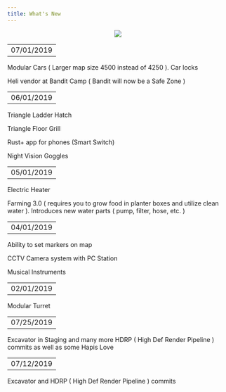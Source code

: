 ```yaml
---
title: What's New
---
```


<p>
  
<center><img src="wiki/images/whatsnew.png"></center>

<p>
<table><td>07/01/2019</td></table>
<p>Modular Cars ( Larger map size 4500 instead of 4250 ). Car locks</p>
<p>Heli vendor at Bandit Camp ( Bandit will now be a Safe Zone )</p>


<p>
<table><td>06/01/2019</td></table>
<p>Triangle Ladder Hatch</p>
<p>Triangle Floor Grill</p>
<p>Rust+ app for phones (Smart Switch)</p>
<p>Night Vision Goggles</p>

<p>
<table><td>05/01/2019</td></table>
<p>Electric Heater</p>
<p>Farming 3.0 ( requires you to grow food in planter boxes and utilize clean water ). Introduces new water parts ( pump, filter, hose, etc. )</p>

<p>
<table><td>04/01/2019</td></table>

<p>Ability to set markers on map</p>
<p>CCTV Camera system with PC Station</p>
<p>Musical Instruments</p>

<p>
<table><td>02/01/2019</td></table>

<p>Modular Turret</p>



<p>
<table><td>07/25/2019</td></table>
<p>Excavator in Staging and many more HDRP ( High Def Render Pipeline ) commits as well as some Hapis Love</p>

<p>
<table><td>07/12/2019</td></table>
<p>Excavator and HDRP ( High Def Render Pipeline ) commits</p>
